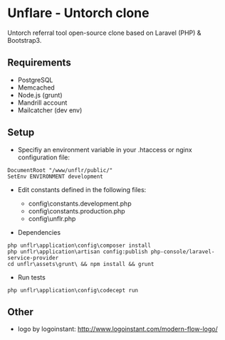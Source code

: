 # Unflare - Untorch clone

Untorch referral tool open-source clone based on Laravel (PHP) & Bootstrap3.

## Requirements

- PostgreSQL
- Memcached
- Node.js (grunt)
- Mandrill account
- Mailcatcher (dev env)

## Setup

- Specifiy an environment variable in your .htaccess or nginx configuration file:
```shell
DocumentRoot "/www/unflr/public/"
SetEnv ENVIRONMENT development
```

- Edit constants defined in the following files:
	+ config\constants.development.php
	+ config\constants.production.php
	+ config\unflr.php

- Dependencies
```shell
php unflr\application\config\composer install
php unflr\application\artisan config:publish php-console/laravel-service-provider
cd unflr\assets\grunt\ && npm install && grunt
```

- Run tests
```shell
php unflr\application\config\codecept run
```

## Other

- logo by logoinstant: http://www.logoinstant.com/modern-flow-logo/
